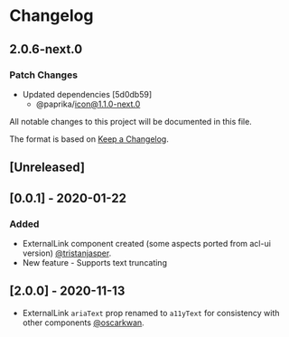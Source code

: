 # Changelog

## 2.0.6-next.0

### Patch Changes

- Updated dependencies [5d0db59]
  - @paprika/icon@1.1.0-next.0

All notable changes to this project will be documented in this file.

The format is based on [Keep a Changelog](https://keepachangelog.com/en/1.0.0/).

## [Unreleased]

## [0.0.1] - 2020-01-22

### Added

- ExternalLink component created (some aspects ported from acl-ui version) [@tristanjasper](https://github.com/tristanjasper).
- New feature - Supports text truncating

## [2.0.0] - 2020-11-13

- ExternalLink `ariaText` prop renamed to `a11yText` for consistency with other components [@oscarkwan](https://github.com/oscarkwan).
